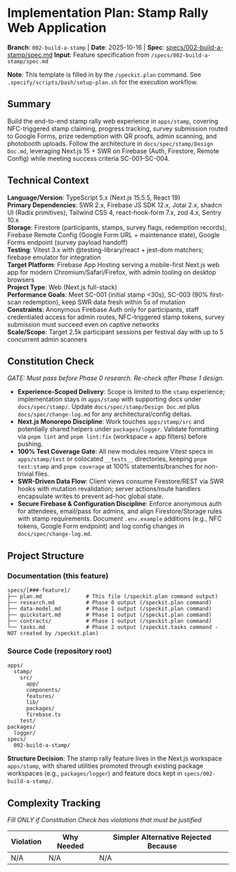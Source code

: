 # Implementation Plan: Stamp Rally Web Application

**Branch**: `002-build-a-stamp` | **Date**: 2025-10-16 | **Spec**: [specs/002-build-a-stamp/spec.md](specs/002-build-a-stamp/spec.md)
**Input**: Feature specification from `/specs/002-build-a-stamp/spec.md`

**Note**: This template is filled in by the `/speckit.plan` command. See `.specify/scripts/bash/setup-plan.sh` for the execution workflow.

## Summary

Build the end-to-end stamp rally web experience in `apps/stamp`, covering NFC-triggered stamp claiming, progress tracking, survey submission routed to Google Forms, prize redemption with QR proofs, admin scanning, and photobooth uploads. Follow the architecture in `docs/spec/stamp/Design Doc.md`, leveraging Next.js 15 + SWR on Firebase (Auth, Firestore, Remote Config) while meeting success criteria SC-001–SC-004.

## Technical Context

<!--
  ACTION REQUIRED: Replace the content in this section with the technical details
  for the project. The structure here is presented in advisory capacity to guide
  the iteration process.
-->

**Language/Version**: TypeScript 5.x (Next.js 15.5.5, React 19)  
**Primary Dependencies**: SWR 2.x, Firebase JS SDK 12.x, Jotai 2.x, shadcn UI (Radix primitives), Tailwind CSS 4, react-hook-form 7.x, zod 4.x, Sentry 10.x  
**Storage**: Firestore (participants, stamps, survey flags, redemption records), Firebase Remote Config (Google Form URL + maintenance state), Google Forms endpoint (survey payload handoff)  
**Testing**: Vitest 3.x with @testing-library/react + jest-dom matchers; firebase emulator for integration  
**Target Platform**: Firebase App Hosting serving a mobile-first Next.js web app for modern Chromium/Safari/Firefox, with admin tooling on desktop browsers  
**Project Type**: Web (Next.js full-stack)  
**Performance Goals**: Meet SC-001 (initial stamp <30s), SC-003 (90% first-scan redemption), keep SWR data fresh within 5s of mutation  
**Constraints**: Anonymous Firebase Auth only for participants, staff credentialed access for admin routes, NFC-triggered stamp tokens, survey submission must succeed even on captive networks  
**Scale/Scope**: Target 2.5k participant sessions per festival day with up to 5 concurrent admin scanners

## Constitution Check

*GATE: Must pass before Phase 0 research. Re-check after Phase 1 design.*

- **Experience-Scoped Delivery**: Scope is limited to the `stamp` experience; implementation stays in `apps/stamp` with supporting docs under `docs/spec/stamp/`. Update `docs/spec/stamp/Design Doc.md` plus `docs/spec/change-log.md` for any architectural/config deltas.
- **Next.js Monorepo Discipline**: Work touches `apps/stamp/src` and potentially shared helpers under `packages/logger`. Validate formatting via `pnpm lint` and `pnpm lint:fix` (workspace + app filters) before pushing.
- **100% Test Coverage Gate**: All new modules require Vitest specs in `apps/stamp/test` or colocated `__tests__` directories, keeping `pnpm test:stamp` and `pnpm coverage` at 100% statements/branches for non-trivial files.
- **SWR-Driven Data Flow**: Client views consume Firestore/REST via SWR hooks with mutation revalidation; server actions/route handlers encapsulate writes to prevent ad-hoc global state.
- **Secure Firebase & Configuration Discipline**: Enforce anonymous auth for attendees, email/pass for admins, and align Firestore/Storage rules with stamp requirements. Document `.env.example` additions (e.g., NFC tokens, Google Form endpoint) and log config changes in `docs/spec/change-log.md`.

## Project Structure

### Documentation (this feature)

```
specs/[###-feature]/
├── plan.md              # This file (/speckit.plan command output)
├── research.md          # Phase 0 output (/speckit.plan command)
├── data-model.md        # Phase 1 output (/speckit.plan command)
├── quickstart.md        # Phase 1 output (/speckit.plan command)
├── contracts/           # Phase 1 output (/speckit.plan command)
└── tasks.md             # Phase 2 output (/speckit.tasks command - NOT created by /speckit.plan)
```

### Source Code (repository root)
```
apps/
  stamp/
    src/
      app/
      components/
      features/
      lib/
      packages/
      firebase.ts
    test/
packages/
  logger/
specs/
  002-build-a-stamp/
```

**Structure Decision**: The stamp rally feature lives in the Next.js workspace `apps/stamp`, with shared utilities promoted through existing package workspaces (e.g., `packages/logger`) and feature docs kept in `specs/002-build-a-stamp/`.

## Complexity Tracking

*Fill ONLY if Constitution Check has violations that must be justified*

| Violation | Why Needed | Simpler Alternative Rejected Because |
|-----------|------------|-------------------------------------|
| N/A | N/A | N/A |
